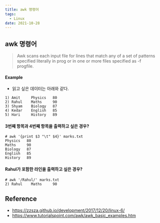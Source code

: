 ```yaml
---
title: awk 명령어
tags:
  - Linux
date: 2021-10-28
---
```


## awk 명령어
> Awk scans each input file for lines that match any of a set of patterns specified literally in prog or in one or more files  specified  as  -f progfile.


#### Example
- 읽고 싶은 데이터는 아래와 같다.
```
1) Amit     Physics   80
2) Rahul    Maths     90
3) Shyam    Biology   87
4) Kedar    English   85
5) Hari     History   89
```

#### 3번째 항목과 4번째 항목을 출력하고 싶은 경우?
```shell
# awk '{print $3 "\t" $4}' marks.txt
Physics   80
Maths     90
Biology   87
English   85
History   89
```

#### Rahul가 포함한 라인을 출력하고 싶은 경우?
```shell
# awk '/Rahul/' marks.txt
2) Rahul    Maths     90
```

## Reference
- <https://zzsza.github.io/development/2017/12/20/linux-6/>
- <https://www.tutorialspoint.com/awk/awk_basic_examples.htm>
